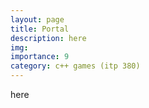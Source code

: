 ```yaml
---
layout: page
title: Portal
description: here
img:
importance: 9
category: c++ games (itp 380)
---
```


here
